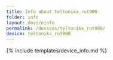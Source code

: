 ```yaml
---
title: Info about teltonika_rut900
folder: info
layout: deviceinfo
permalink: /devices/teltonika_rut900/
device: teltonika_rut900
---
```

{% include templates/device_info.md %}
